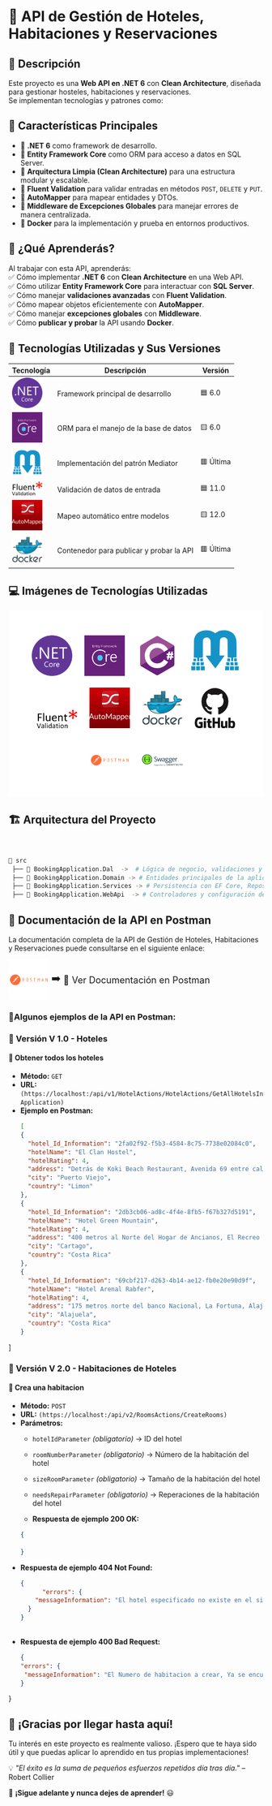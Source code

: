 ﻿# 📌 API de Gestión de Hoteles, Habitaciones y Reservaciones

## 📖 Descripción

Este proyecto es una **Web API en .NET 6** con **Clean Architecture**, diseñada para gestionar hosteles, habitaciones y reservaciones.  
Se implementan tecnologías y patrones como:

## 📌 Características Principales  
- 🔹 **.NET 6** como framework de desarrollo.  
- 🔹 **Entity Framework Core** como ORM para acceso a datos en SQL Server.  
- 🔹 **Arquitectura Limpia (Clean Architecture)** para una estructura modular y escalable.  
- 🔹 **Fluent Validation** para validar entradas en métodos `POST`, `DELETE` y `PUT`.  
- 🔹 **AutoMapper** para mapear entidades y DTOs.  
- 🔹 **Middleware de Excepciones Globales** para manejar errores de manera centralizada.  
- 🔹 **Docker** para la implementación y prueba en entornos productivos.

## 🎯 ¿Qué Aprenderás?
Al trabajar con esta API, aprenderás:  
✅ Cómo implementar **.NET 6** con **Clean Architecture** en una Web API.  
✅ Cómo utilizar **Entity Framework Core** para interactuar con **SQL Server**.  
✅ Cómo manejar **validaciones avanzadas** con **Fluent Validation**.  
✅ Cómo mapear objetos eficientemente con **AutoMapper**.  
✅ Cómo manejar **excepciones globales** con **Middleware**.  
✅ Cómo **publicar y probar** la API usando **Docker**.  

## 🚀 Tecnologías Utilizadas y Sus Versiones  

| Tecnología           | Descripción | Versión |
|----------------------|------------|---------|
| <img src="https://github.com/Gust23ccCastillo/AspNetCore_WebApi_BasicConcepts/blob/main/BookingApplication.WebApi/Img/dotnetcore-original.svg" width="60"> | Framework principal de desarrollo | 🟦 6.0 |
| <img src="https://github.com/Gust23ccCastillo/AspNetCore_WebApi_BasicConcepts/blob/main/BookingApplication.WebApi/Img/EfCore.png" width="60"> | ORM para el manejo de la base de datos | 🟨 6.0 |
| <img src="https://github.com/Gust23ccCastillo/AspNetCore_WebApi_BasicConcepts/blob/main/BookingApplication.WebApi/Img/MediatR.png" width="60"> | Implementación del patrón Mediator | 🟥 Última |
| <img src="https://github.com/Gust23ccCastillo/AspNetCore_WebApi_BasicConcepts/blob/main/BookingApplication.WebApi/Img/fluent-validation-logo.png" width="60"> | Validación de datos de entrada | 🟦 11.0 |
| <img src="https://github.com/Gust23ccCastillo/AspNetCore_WebApi_BasicConcepts/blob/main/BookingApplication.WebApi/Img/Automapper.png" width="60"> | Mapeo automático entre modelos | 🟨 12.0 |
| <img src="https://github.com/Gust23ccCastillo/AspNetCore_WebApi_BasicConcepts/blob/main/BookingApplication.WebApi/Img/docker-original-wordmark.svg" width="60"> | Contenedor para publicar y probar la API | 🟥 Última |

## 💻 Imágenes de Tecnologías Utilizadas  

<p align="center" style="background-color: white; padding: 20px;">
    <img src="https://github.com/Gust23ccCastillo/AspNetCore_WebApi_BasicConcepts/blob/main/BookingApplication.WebApi/Img/dotnetcore-original.svg" width="80" style="margin: 10px;">
    <img src="https://github.com/Gust23ccCastillo/AspNetCore_WebApi_BasicConcepts/blob/main/BookingApplication.WebApi/Img/EfCore.png" width="80" style="margin: 10px;">
    <img src="https://github.com/Gust23ccCastillo/AspNetCore_WebApi_BasicConcepts/blob/main/BookingApplication.WebApi/Img/csharp-original.svg" width="80" style="margin: 10px;">
    <img src="https://github.com/Gust23ccCastillo/AspNetCore_WebApi_BasicConcepts/blob/main/BookingApplication.WebApi/Img/MediatR.png" width="100" style="margin: 10px;">
    <img src="https://github.com/Gust23ccCastillo/AspNetCore_WebApi_BasicConcepts/blob/main/BookingApplication.WebApi/Img/fluent-validation-logo.png" width="80" style="margin: 10px;">
    <img src="https://github.com/Gust23ccCastillo/AspNetCore_WebApi_BasicConcepts/blob/main/BookingApplication.WebApi/Img/Automapper.png" width="80" style="margin: 10px;">
    <img src="https://github.com/Gust23ccCastillo/AspNetCore_WebApi_BasicConcepts/blob/main/BookingApplication.WebApi/Img/docker-original-wordmark.svg" width="80" style="margin: 10px;">
    <img src="https://github.com/Gust23ccCastillo/AspNetCore_WebApi_BasicConcepts/blob/main/BookingApplication.WebApi/Img/github-original-wordmark.svg" width="80" style="margin: 10px;">
    <img src="https://github.com/Gust23ccCastillo/AspNetCore_WebApi_BasicConcepts/blob/main/BookingApplication.WebApi/Img/postman-original-wordmark.svg" width="80" style="margin: 10px;">
    <img src="https://github.com/Gust23ccCastillo/AspNetCore_WebApi_BasicConcepts/blob/main/BookingApplication.WebApi/Img/swagger-original-wordmark.svg" width="80" style="margin: 10px;">
</p>


## 🏗️ Arquitectura del Proyecto

```bash


📂 src
 ├── 📁 BookingApplication.Dal  ->  # Lógica de negocio, validaciones y comandos MediatR
 ├── 📁 BookingApplication.Domain -> # Entidades principales de la aplicación
 ├── 📁 BookingApplication.Services -> # Persistencia con EF Core, Repositorios, Unit of Work
 ├── 📁 BookingApplication.WebApi  -> # Controladores y configuración de la API
```
## 📄 Documentación de la API en Postman

La documentación completa de la API de Gestión de Hoteles, Habitaciones y Reservaciones puede consultarse en el siguiente enlace:
<div style="display: flex; align-items: center;">
  <img src="https://github.com/Gust23ccCastillo/AspNetCore_WebApi_BasicConcepts/blob/main/BookingApplication.WebApi/Img/postman-original-wordmark.svg" width="80" style="margin-right: 5px;">
  <span style="font-size: 20px; margin-right: 5px;">➡️</span>
  <a href="https://documenter.getpostman.com/view/19070925/2sAYkGKeYP" style="font-size: 18px; text-decoration: none;">
    🔗 Ver Documentación en Postman
  </a>
</div>


 ### 📌Algunos ejemplos de la API en Postman:

### **🔹 Versión  V 1.0 - Hoteles**
#### 🏨 Obtener todos los hoteles
- **Método:** `GET`
- **URL:** `(https://localhost:/api/v1/HotelActions/HotelActions/GetAllHotelsInApplication)`
- **Ejemplo en Postman:**
  ```json
  [
  {
    "hotel_Id_Information": "2fa02f92-f5b3-4584-8c75-7738e02084c0",
    "hotelName": "El Clan Hostel",
    "hotelRating": 4,
    "address": "Detrás de Koki Beach Restaurant, Avenida 69 entre calles 217 y 219",
    "city": "Puerto Viejo",
    "country": "Limon"
  },
  {
    "hotel_Id_Information": "2db3cb06-ad8c-4f4e-8fb5-f67b327d5191",
    "hotelName": "Hotel Green Mountain",
    "hotelRating": 4,
    "address": "400 metros al Norte del Hogar de Ancianos, El Recreo Turrialba, Turrialba, Cartago",
    "city": "Cartago",
    "country": "Costa Rica"
  },
  {
    "hotel_Id_Information": "69cbf217-d263-4b14-ae12-fb0e20e90d9f",
    "hotelName": "Hotel Arenal Rabfer",
    "hotelRating": 4,
    "address": "175 metros norte del banco Nacional, La Fortuna, Alajuela, 21007",
    "city": "Alajuela",
    "country": "Costa Rica"
  }
]


### **🔹 Versión  V 2.0 - Habitaciones de Hoteles**
#### 🏨 Crea una habitacion
- **Método:** `POST`
- **URL:** `(https://localhost:/api/v2/RoomsActions/CreateRooms)`
- **Parámetros:**
  - `hotelIdParameter` _(obligatorio)_ → ID del hotel
  - `roomNumberParameter` _(obligatorio)_ → Número de la habitación del hotel
  - `sizeRoomParameter` _(obligatorio)_ → Tamaño de la habitación del hotel
  -  `needsRepairParameter` _(obligatorio)_ → Reperaciones de la habitación del hotel
  
  - **Respuesta de ejemplo 200 OK:**
  ```json
  {

  }
- **Respuesta de ejemplo 404 Not Found:**
  ```json
  {
        "errors": {
      "messageInformation": "El hotel especificado no existe en el sistema."
    }
  }
    

- **Respuesta de ejemplo 400 Bad Request:**
   ```json
   {
  "errors": {
    "messageInformation": "El Numero de habitacion a crear, Ya se encuetra registrado, Porfavor ingrese otro numero de habitacion valido!."
  }
}

## 🎉 ¡Gracias por llegar hasta aquí!  
Tu interés en este proyecto es realmente valioso. ¡Espero que te haya sido útil y que puedas aplicar lo aprendido en tus propias implementaciones!  

💡 *"El éxito es la suma de pequeños esfuerzos repetidos día tras día."* – Robert Collier  

🚀 **¡Sigue adelante y nunca dejes de aprender!** 😃  

